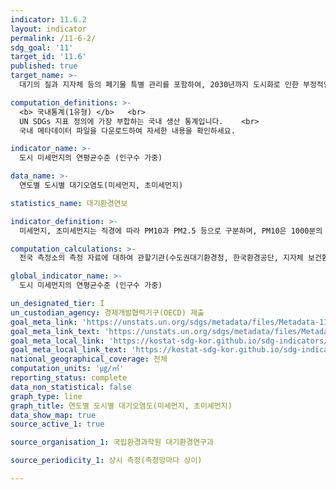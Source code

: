 ```yaml
---
indicator: 11.6.2
layout: indicator
permalink: /11-6-2/
sdg_goal: '11'
target_id: '11.6'
published: true
target_name: >-
  대기의 질과 지자체 등의 폐기물 특별 관리를 포함하여, 2030년까지 도시화로 인한 부정적인 환경영향(인구 1인당)을 감소

computation_definitions: >-
  <b> 국내통계(1유형) </b>   <br>
  UN SDGs 지표 정의에 가장 부합하는 국내 생산 통계입니다.    <br>
  국내 메타데이터 파일을 다운로드하여 자세한 내용을 확인하세요.

indicator_name: >-
  도시 미세먼지의 연평균수준 (인구수 가중)

data_name: >-
  연도별 도시별 대기오염도(미세먼지, 초미세먼지) 

statistics_name: 대기환경연보

indicator_definition: >-
  미세먼지, 초미세먼지는 직경에 따라 PM10과 PM2.5 등으로 구분하며, PM10은 1000분의 10mm보다 작은 먼지이며, PM2.5는 1000분의 2.5mm보다 작은 먼지로, 머리카락 직경(약 60㎛)의 1/20 ~ 1/30 크기보다 작은 입자임

computation_calculations: >-
  전국 측정소의 측정 자료에 대하여 관할기관(수도권대기환경청, 한국환경공단, 지자체 보건환경연구원)에서 1차 확정한 후, 국가대기오염 정보관리시스템(NAMIS)으로 전송

global_indicator_name: >-
  도시 미세먼지의 연평균수준 (인구수 가중)

un_designated_tier: I
un_custodian_agency: 경제개발협력기구(OECD) 제출
goal_meta_link: 'https://unstats.un.org/sdgs/metadata/files/Metadata-11-06-02.pdf'
goal_meta_link_text: 'https://unstats.un.org/sdgs/metadata/files/Metadata-11-06-02.pdf'
goal_meta_local_link: 'https://kostat-sdg-kor.github.io/sdg-indicators/public/data/Metadata-11-06-02_KOR.pdf'
goal_meta_local_link_text: 'https://kostat-sdg-kor.github.io/sdg-indicators/public/data/Metadata-11-06-02_KOR.pdf'
national_geographical_coverage: 전체
computation_units: '㎍/㎥'
reporting_status: complete
data_non_statistical: false
graph_type: line
graph_title: 연도별 도시별 대기오염도(미세먼지, 초미세먼지)
data_show_map: true
source_active_1: true

source_organisation_1: 국립환경과학원 대기환경연구과

source_periodicity_1: 상시 측정(측정망마다 상이)

---
```


